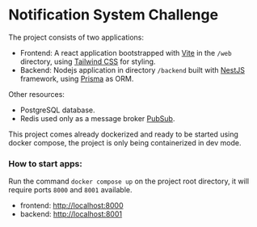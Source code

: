 # Notification System Challenge

The project consists of two applications:

* Frontend: A react application bootstrapped with [Vite](https://vitejs.dev/) in the `/web` directory, using [Tailwind CSS](https://tailwindcss.com/) for styling.
* Backend: Nodejs application in directory `/backend` built with [NestJS](https://nestjs.com/) framework, using [Prisma](https://www.prisma.io/orm) as ORM.

Other resources:

* PostgreSQL database.
* Redis used only as a message broker [PubSub](https://redis.io/docs/latest/develop/interact/pubsub/).

This project comes already dockerized and ready to be started using docker compose, the project is only being containerized in dev mode.

### How to start apps:

Run the command `docker compose up` on the project root directory, it will require ports `8000` and `8001` available.

* frontend: [http://localhost:8000](http://localhost:8000)
* backend: [http://localhost:8001](http://localhost:8001)
